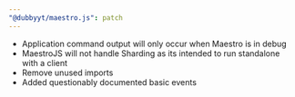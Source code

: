 ```yaml
---
"@dubbyyt/maestro.js": patch
---
```


- Application command output will only occur when Maestro is in debug
- MaestroJS will not handle Sharding as its intended to run standalone with a client
- Remove unused imports
- Added questionably documented basic events 